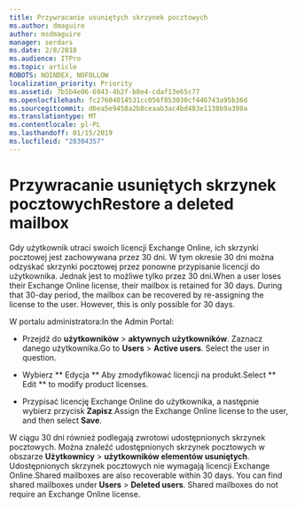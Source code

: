 ```yaml
---
title: Przywracanie usuniętych skrzynek pocztowych
ms.author: dmaguire
author: msdmaguire
manager: serdars
ms.date: 2/8/2018
ms.audience: ITPro
ms.topic: article
ROBOTS: NOINDEX, NOFOLLOW
localization_priority: Priority
ms.assetid: 7b5b4e06-6943-4b2f-b8e4-cdaf13e65c77
ms.openlocfilehash: fc27604014531cc056f853030cf446743a95b36d
ms.sourcegitcommit: d6ea5e9458a2b8ceaab3ac4bd483e1130b9a398a
ms.translationtype: MT
ms.contentlocale: pl-PL
ms.lasthandoff: 01/15/2019
ms.locfileid: "28304357"
---
```

# <a name="restore-a-deleted-mailbox"></a><span data-ttu-id="7e9f9-102">Przywracanie usuniętych skrzynek pocztowych</span><span class="sxs-lookup"><span data-stu-id="7e9f9-102">Restore a deleted mailbox</span></span>

<span data-ttu-id="7e9f9-p101">Gdy użytkownik utraci swoich licencji Exchange Online, ich skrzynki pocztowej jest zachowywana przez 30 dni. W tym okresie 30 dni można odzyskać skrzynki pocztowej przez ponowne przypisanie licencji do użytkownika. Jednak jest to możliwe tylko przez 30 dni.</span><span class="sxs-lookup"><span data-stu-id="7e9f9-p101">When a user loses their Exchange Online license, their mailbox is retained for 30 days. During that 30-day period, the mailbox can be recovered by re-assigning the license to the user. However, this is only possible for 30 days.</span></span>
  
<span data-ttu-id="7e9f9-106">W portalu administratora:</span><span class="sxs-lookup"><span data-stu-id="7e9f9-106">In the Admin Portal:</span></span>
  
- <span data-ttu-id="7e9f9-p102">Przejdź do **użytkowników** \> **aktywnych użytkowników**. Zaznacz danego użytkownika.</span><span class="sxs-lookup"><span data-stu-id="7e9f9-p102">Go to **Users** \> **Active users**. Select the user in question.</span></span>
    
- <span data-ttu-id="7e9f9-109">Wybierz \*\* Edycja \*\* Aby zmodyfikować licencji na produkt.</span><span class="sxs-lookup"><span data-stu-id="7e9f9-109">Select \*\* Edit \*\* to modify product licenses.</span></span> 
    
- <span data-ttu-id="7e9f9-110">Przypisać licencję Exchange Online do użytkownika, a następnie wybierz przycisk **Zapisz**.</span><span class="sxs-lookup"><span data-stu-id="7e9f9-110">Assign the Exchange Online license to the user, and then select **Save**.</span></span>
    
<span data-ttu-id="7e9f9-p103">W ciągu 30 dni również podlegają zwrotowi udostępnionych skrzynek pocztowych. Można znaleźć udostępnionych skrzynek pocztowych w obszarze **Użytkownicy** \> **użytkowników elementów usuniętych**. Udostępnionych skrzynek pocztowych nie wymagają licencji Exchange Online.</span><span class="sxs-lookup"><span data-stu-id="7e9f9-p103">Shared mailboxes are also recoverable within 30 days. You can find shared mailboxes under **Users** \> **Deleted users**. Shared mailboxes do not require an Exchange Online license.</span></span>
  

